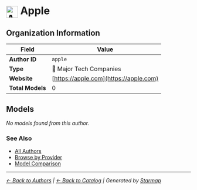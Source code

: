 # <img src="https://raw.githubusercontent.com/agentstation/starmap/master/internal/embedded/logos/apple.svg" alt="Apple" width="32" height="32" style="vertical-align: middle;"> Apple
  
  
## Organization Information
  
| Field | Value |
|---------|---------|
| **Author ID** | `apple` |
| **Type** | 🏢 Major Tech Companies |
| **Website** | [https://apple.com](https://apple.com) |
| **Total Models** | 0 |

  
## Models
  
*No models found from this author.*
  
### See Also
  
- [All Authors](../)
- [Browse by Provider](../../providers/)
- [Model Comparison](../../models/)
  
---
*_[← Back to Authors](../) | [← Back to Catalog](../../) | Generated by [Starmap](https://github.com/agentstation/starmap)_*